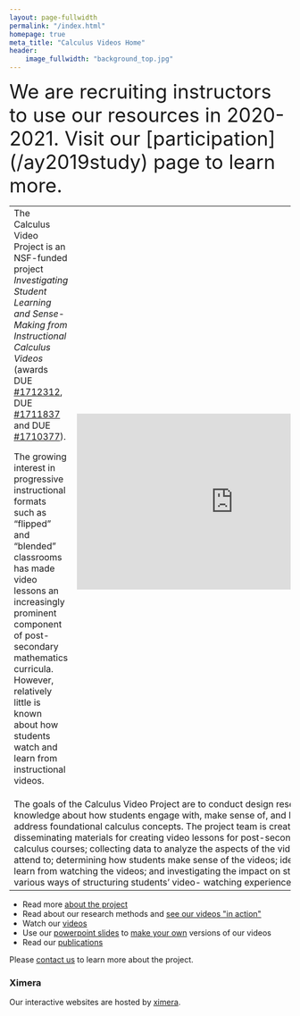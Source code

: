 ```yaml
---
layout: page-fullwidth
permalink: "/index.html"
homepage: true
meta_title: "Calculus Videos Home"
header:
    image_fullwidth: "background_top.jpg"
---
```



<span style="font-size:2.5em;">
We are recruiting instructors to use our resources in 2020-2021. Visit our [participation](/ay2019study) page to learn more.
</span>

<table>
<tr><td>The Calculus Video Project is an NSF-funded project <em>Investigating Student Learning and Sense-Making from Instructional Calculus Videos</em> (awards DUE <a href="https://www.nsf.gov/awardsearch/showAward?AWD_ID=1712312&HistoricalAwards=false">#1712312</a>, DUE <a href="https://nsf.gov/awardsearch/showAward?AWD_ID=1711837&HistoricalAwards=false">#1711837</a> and DUE <a href="https://nsf.gov/awardsearch/showAward?AWD_ID=1710377&HistoricalAwards=false">#1710377</a>).

The growing interest in progressive instructional formats such as “flipped” and “blended” classrooms has made video lessons an increasingly prominent component of post-secondary mathematics curricula. However, relatively little is known about how students watch and learn from instructional videos.</td>
<td><iframe width="560" height="315" src="https://www.youtube.com/embed/2ep0KWzY8WQ" frameborder="0" allow="accelerometer; autoplay; encrypted-media; gyroscope; picture-in-picture" allowfullscreen></iframe></td></tr>

<tr><td colspan="2">The goals of the Calculus Video Project are to conduct design research to generate knowledge about how students engage with, make sense of, and learn from videos that address foundational calculus concepts. The project team is creating, refining, and disseminating materials for creating video lessons for post-secondary introductory calculus courses; collecting data to analyze the aspects of the videos that students attend to; determining how students make sense of the videos; identifying what students learn from watching the videos; and investigating the impact on student learning of various ways of structuring students’ video- watching experience.</td></tr>


</table>

* Read more [about the project](/info)
* Read about our research methods and [see our videos "in action"](/sample)
* Watch our [videos](/videos)
* Use our [powerpoint slides](/slides) to [make your own](makeyourown) versions of our videos
* Read our [publications](/publications)


Please [contact us](/team/) to learn more about the project.

### Ximera
Our interactive websites are hosted by [ximera](http://ximera.osu.edu).